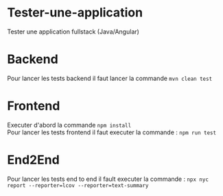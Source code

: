 # Tester-une-application
Tester une application fullstack (Java/Angular)

# Backend
Pour lancer les tests backend il faut lancer la commande `mvn clean test` 

# Frontend
Executer d'abord la commande `npm install`  
Pour lancer les tests frontend il faut executer la commande : `npm run test`

# End2End
Pour lancer les tests end to end il fault executer la commande : `npx nyc report --reporter=lcov --reporter=text-summary`
